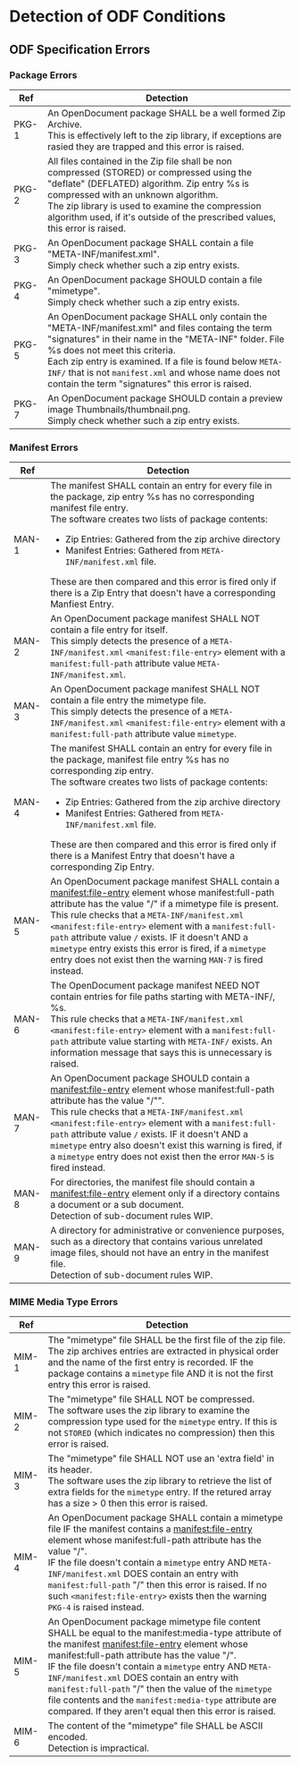 # Detection of ODF Conditions

## ODF Specification Errors

### Package Errors

| Ref | Detection |
|-----|-------------|
| PKG-1 | An OpenDocument package SHALL be a well formed Zip Archive.<br/>This is effectively left to the zip library, if exceptions are rasied they are trapped and this error is raised. |
PKG-2 | All files contained in the Zip file shall be non compressed (STORED) or compressed using the "deflate" (DEFLATED) algorithm. Zip entry %s is compressed with an unknown algorithm.<br/>The zip library is used to examine the compression algorithm used, if it's outside of the prescribed values, this error is raised. |
PKG-3 | An OpenDocument package SHALL contain a file "META-INF/manifest.xml".<br/>Simply check whether such a zip entry exists. |
PKG-4 | An OpenDocument package SHOULD contain a file "mimetype".<br/>Simply check whether such a zip entry exists. |
PKG-5 | An OpenDocument package SHALL only contain the "META-INF/manifest.xml" and files containg the term "signatures" in their name in the "META-INF" folder. File %s does not meet this criteria.<br/>Each zip entry is examined. If a file is found below `META-INF/` that is not `manifest.xml` and whose name does not contain the term "signatures" this error is raised. |
PKG-7 | An OpenDocument package SHOULD contain a preview image Thumbnails/thumbnail.png.<br/>Simply check whether such a zip entry exists. |


### Manifest Errors

| Ref | Detection |
|-----|-------------|
| MAN-1 | The manifest SHALL contain an entry for every file in the package, zip entry %s has no corresponding manifest file entry.<br/>The software creates two lists of package contents:<ul><li>Zip Entries: Gathered from the zip archive directory</li><li>Manifest Entries: Gathered from `META-INF/manifest.xml` file.</li></ul>These are then compared and this error is fired only if there is a Zip Entry that doesn't have a corresponding Manfiest Entry. |
| MAN-2 | An OpenDocument package manifest SHALL NOT contain a file entry for itself.<br/>This simply detects the presence of a `META-INF/manifest.xml` `<manifest:file-entry>` element with a `manifest:full-path` attribute value `META-INF/manifest.xml`. |
| MAN-3 | An OpenDocument package manifest SHALL NOT contain a file entry the mimetype file.<br/>This simply detects the presence of a `META-INF/manifest.xml` `<manifest:file-entry>` element with a `manifest:full-path` attribute value `mimetype`. |
| MAN-4 | The manifest SHALL contain an entry for every file in the package, manifest file entry %s has no corresponding zip entry.<br/>The software creates two lists of package contents:<ul><li>Zip Entries: Gathered from the zip archive directory</li><li>Manifest Entries: Gathered from `META-INF/manifest.xml` file.</li></ul>These are then compared and this error is fired only if there is a Manifest Entry that doesn't have a corresponding Zip Entry. |
| MAN-5 | An OpenDocument package manifest SHALL contain a <manifest:file-entry> element whose manifest:full-path attribute has the value \"/\" if a mimetype file is present.<br/>This rule checks that a `META-INF/manifest.xml` `<manifest:file-entry>` element with a `manifest:full-path` attribute value `/` exists. IF it doesn't AND a `mimetype` entry exists this error is fired, if a `mimetype` entry does not exist then the warning `MAN-7` is fired instead. |
| MAN-6 | The OpenDocument package manifest NEED NOT contain entries for file paths starting with META-INF/, %s.<br/>This rule checks that a `META-INF/manifest.xml` `<manifest:file-entry>` element with a `manifest:full-path` attribute value starting with `META-INF/` exists. An information message that says this is unnecessary is raised. |
| MAN-7 | An OpenDocument package SHOULD contain a <manifest:file-entry> element whose manifest:full-path attribute has the value \"/\"".<br/>This rule checks that a `META-INF/manifest.xml` `<manifest:file-entry>` element with a `manifest:full-path` attribute value `/` exists. IF it doesn't AND a `mimetype` entry also doesn't exist this warning is fired, if a `mimetype` entry does not exist then the error `MAN-5` is fired instead. |
| MAN-8 | For directories, the manifest file should contain a <manifest:file-entry> element only if a directory contains a document or a sub document.<br/>Detection of sub-document rules WIP. |
| MAN-9 | A directory for administrative or convenience purposes, such as a directory that contains various unrelated image files, should not have an entry in the manifest file.<br/>Detection of sub-document rules WIP. |

### MIME Media Type Errors

| Ref | Detection |
|-----|-------------|
| MIM-1 | The "mimetype" file SHALL be the first file of the zip file.<br/>The zip archives entries are extracted in physical order and the name of the first entry is recorded. IF the package contains a `mimetype` file AND it is not the first entry this error is raised. |
| MIM-2 | The "mimetype" file SHALL NOT be compressed.<br/>The software uses the zip library to examine the compression type used for the `mimetype` entry. If this is not `STORED` (which indicates no compression) then this error is raised. |
| MIM-3 | The "mimetype" file SHALL NOT use an 'extra field' in its header.<br/>The software uses the zip library to retrieve the list of extra fields for the `mimetype` entry. If the retured array has a size > 0 then this error is raised. |
| MIM-4 | An OpenDocument package SHALL contain a mimetype file IF the manifest contains a <manifest:file-entry> element whose manifest:full-path attribute has the value "/".<br/>IF the file doesn't contain a `mimetype` entry AND `META-INF/manifest.xml` DOES contain an entry with `manifest:full-path` "/" then this error is raised. If no such `<manifest:file-entry>` exists then the warning `PKG-4` is raised instead. |
| MIM-5 | An OpenDocument package mimetype file content SHALL be equal to the manifest:media-type attribute of the manifest <manifest:file-entry> element whose manifest:full-path attribute has the value \"/\".<br/>IF the file doesn't contain a `mimetype` entry AND `META-INF/manifest.xml` DOES contain an entry with `manifest:full-path` "/" then the value of the `mimetype` file contents and the `manifest:media-type` attribute are compared. If they aren't equal then this error is raised. |
| MIM-6 | The content of the "mimetype" file SHALL be ASCII encoded.<br/>Detection is impractical. |
